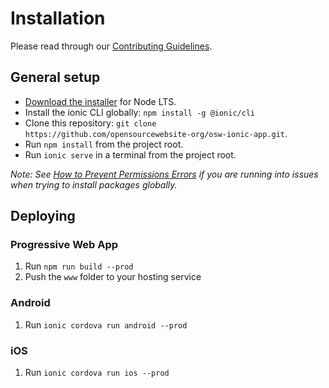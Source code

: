 # Installation

Please read through our [Contributing Guidelines](CONTRIBUTING.md).

## General setup

* [Download the installer](https://nodejs.org/) for Node LTS.
* Install the ionic CLI globally: `npm install -g @ionic/cli`
* Clone this repository: `git clone https://github.com/opensourcewebsite-org/osw-ionic-app.git`.
* Run `npm install` from the project root.
* Run `ionic serve` in a terminal from the project root.

_Note: See [How to Prevent Permissions Errors](https://docs.npmjs.com/getting-started/fixing-npm-permissions) if you are running into issues when trying to install packages globally._

## Deploying

### Progressive Web App

1. Run `npm run build --prod`
2. Push the `www` folder to your hosting service

### Android

1. Run `ionic cordova run android --prod`

### iOS

1. Run `ionic cordova run ios --prod`